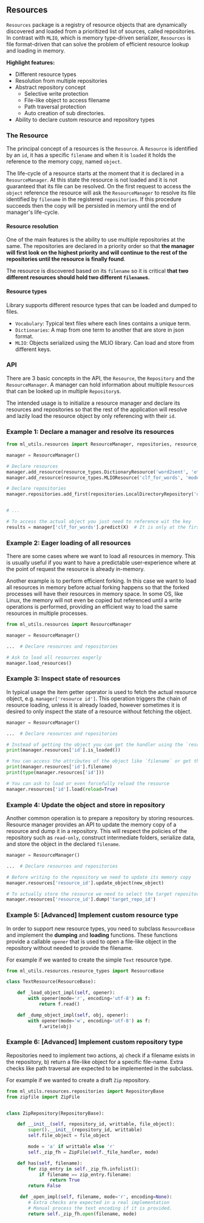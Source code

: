 ## Resources

`Resources` package is a registry of resource objects that are dynamically discovered and loaded from a prioritized list
of sources, called repositories. In contrast with `MLIO`, which is memory type-driven serializer, `Resources` is
file format-driven that can solve the problem of efficient resource lookup and loading in memory.

**Highlight features:**
* Different resource types
* Resolution from multiple repositories
* Abstract repository concept
  - Selective write protection
  - File-like object to access filename
  - Path traversal protection
  - Auto creation of sub directories.
* Ability to declare custom resource and repository types


### The Resource
The principal concept of a resources is the `Resource`. A `Resource` is identified by an `id`, it has a specific
`filename` and when it is `loaded` it holds the reference to the memory copy, named `object`.

The life-cycle of a resource starts at the moment that it is declared in a `ResourceManager`. At this state the resource
is not loaded and it is not guaranteed that its file can be resolved. On the first request to access the `object` reference the resource
will ask the `ResourceManager` to resolve its file identified by `filename` in the registered `repositories`. If this
procedure succeeds then the copy will be persisted in memory until the end of manager's life-cycle.

#### Resource resolution

One of the main features is the ability to use multiple repositories at the same. The repositories are declared
in a priority order so that **the manager will first look on the highest priority and will continue to the rest of the
repositories until the resource is finally found**.

The resource is discovered based on its `filename` so it is critical **that two different resources should hold
two different `filename`s.**

#### Resource types
Library supports different resource types that can be loaded and dumped to files.

* `Vocabulary`: Typical text files where each lines contains a unique term.
* `Dictionaries`: A map from one term to another that are store in json format.
* `MLIO`: Objects serialized using the MLIO library. Can load and store from different keys.


### API
There are 3 basic concepts in the API, the `Resource`, the `Repository` and the `ResourceManager`. A manager can hold
information about multiple `Resource`s that can be looked up in multiple `Repository`s.

The intended usage is to initialize a resource manager and declare its resources and repositories so that the rest
of the application will resolve and lazily load the resource object by only referencing with their `id`.

### Example 1: Declare a manager and resolve its resources

```python
from ml_utils.resources import ResourceManager, repositories, resource_types

manager = ResourceManager()

# Declare resources
manager.add_resource(resource_types.DictionaryResource('word2sent', 'other/word2sent.json')
manager.add_resource(resource_types.MLIOResource('clf_for_words', 'models/classifiers.mlpck', slot_key='clf_for_words'))

# Declare repositories
manager.repositories.add_first(repositories.LocalDirectoryRepository('default_home', '~/.config/projectX'))


# ...

# To access the actual object you just need to reference wit the key
results = manager['clf_for_words'].predict(X)  # It is only at the first reference that will be loaded
```

### Example 2: Eager loading of all resources

There are some cases where we want to load all resources in memory. This is usually useful if you want to have
a predictable user-experience where at the point of request the resource is already in-memory.

Another example is to perform efficient forking. In this case we want to load all resources in memory before
actual forking happens so that the forked processes will have their resources in memory space.
In some OS, like Linux, the memory will not even be copied but referenced until a write operations is performed, providing
an efficient way to load the same resources in multiple processes.

```python
from ml_utils.resources import ResourceManager

manager = ResourceManager()

...  # Declare resources and repositories

# Ask to load all resources eagerly
manager.load_resources()
```

### Example 3: Inspect state of resources

In typical usage the item getter operator is used to fetch the actual resource object, e.g. `manager['resource id']`.
This operation triggers the chain of resource loading, unless it is already loaded, however sometimes it is desired
to only inspect the state of a resource without fetching the object.

```python
manager = ResourceManager()

...  # Declare resources and repositories

# Instead of getting the object you can get the handler using the `resources` attribute
print(manager.resources['id'].is_loaded())

# You can access the attributes of the object like `filename` or get the type
print(manager.resources['id'].filename)
print(type(manager.resources['id']))

# You can ask to load or even forcefully reload the resource
manager.resources['id'].load(reload=True)
```

### Example 4: Update the object and store in repository

Another common operation is to prepare a repository by storing resources. Resource manager
provides an API to update the memory copy of a resource and dump it in a repository. This will
respect the policies of the repository such as `read-only`, construct intermediate
folders, serialize data, and store the object in the declared `filename`.


```python
manager = ResourceManager()

...  # Declare resources and repositories

# Before writing to the repository we need to update its memory copy
manager.resources['resource_id'].update_object(new_object)

# To actually store the resource we need to select the target repository
manager.resources['resource_id'].dump('target_repo_id')

```

### Example 5: \[Advanced\] Implement custom resource type
In order to support new resource types, you need to subclass `ResourceBase` and implement
the **dumping** and **loading** functions. These functions provide a callable `opener`
that is used to open a file-like object in the repository without needed to provide the filename.

For example if we wanted to create the simple `Text` resource type.

```python
from ml_utils.resources.resource_types import ResourceBase

class TextResource(ResourceBase):

    def _load_object_impl(self, opener):
        with opener(mode='r', encoding='utf-8') as f:
            return f.read()

    def _dump_object_impl(self, obj, opener):
        with opener(mode='w', encoding='utf-8') as f:
            f.write(obj)
```

### Example 6: \[Advanced\] Implement custom repository type
Repositories need to implement two actions, a) check if a filename exists in the
repository, b) return a file-like object for a specific file-name. Extra checks
like path traversal are expected to be implemented in the subclass.

For example if we wanted to create a draft `Zip` repository.

```python
from ml_utils.resources.repositories import RepositoryBase
from zipfile import ZipFile


class ZipRepository(RepositoryBase):

    def __init__(self, repository_id, writtable, file_object):
        super().__init__(repository_id, writtable)
        self.file_object = file_object

        mode = 'a' if writtable else 'r'
        self._zip_fh = ZipFile(self._file_handler, mode)

    def has(self, filename):
        for zip_entry in self._zip_fh.infolist():
            if filename == zip_entry.filename:
                return True
        return False

     def _open_impl(self, filename, mode='r', encoding=None):
        # Extra checks are expected in a real implementation
        # Manual process the text encoding if it is provided.
        return self._zip_fh.open(filename, mode)
```
